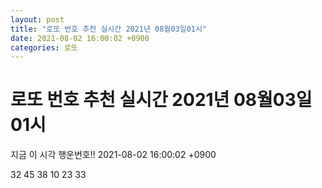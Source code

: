 ```yaml
---
layout: post
title: "로또 번호 추천 실시간 2021년 08월03일01시"
date: 2021-08-02 16:00:02 +0900
categories: 로또
---
```


# 로또 번호 추천 실시간 2021년 08월03일01시

지금 이 시각 행운번호!! 2021-08-02 16:00:02 +0900

 32  45  38  10  23  33 

